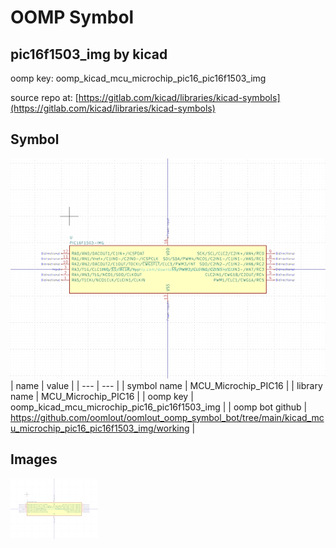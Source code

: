 # OOMP Symbol  
## pic16f1503_img  by kicad  
  
oomp key: oomp_kicad_mcu_microchip_pic16_pic16f1503_img  
  
source repo at: [https://gitlab.com/kicad/libraries/kicad-symbols](https://gitlab.com/kicad/libraries/kicad-symbols)  
## Symbol  
  
[![working.png](working_600.png)](working.png)  
| name | value | 
| --- | --- | 
| symbol name | MCU_Microchip_PIC16 | 
| library name | MCU_Microchip_PIC16 | 
| oomp key | oomp_kicad_mcu_microchip_pic16_pic16f1503_img | 
| oomp bot github | https://github.com/oomlout/oomlout_oomp_symbol_bot/tree/main/kicad_mcu_microchip_pic16_pic16f1503_img/working | 
## Images  
  
[![working.png](working_140.png)](working.png)  
